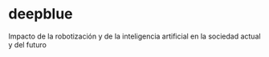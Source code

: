 # deepblue
Impacto de la robotización y de la inteligencia artificial en la sociedad actual y del futuro
